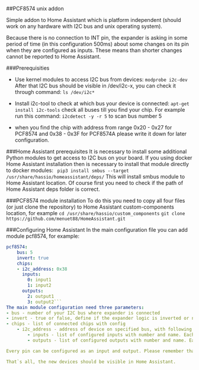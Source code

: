##PCF8574 unix addon

Simple addon to Home Assistant which is platform independent (should work on any hardware with I2C bus and unix operating system).

Because there is no connection to INT pin, the expander is asking in some period of time (in this configuration 500ms) about some changes on its pin when they are configured as inputs. These means than shorter changes cannot be reported to Home Assistant.

###Prerequisities
- Use kernel modules to access I2C bus from devices:
`modprobe i2c-dev`
After that I2C bus should be visible in /dev/i2c-x, you can check it through command: `ls /dev/i2c*`

- Install i2c-tool to check at which bus your device is connected:
`apt-get install i2c-tools`
check all buses till you find your chip. For example run this command:
`i2cdetect -y -r 5`
to scan bus number 5
- when you find the chip with address from range 0x20 - 0x27 for PCF8574 and 0x38 - 0x3F for PCF8574A please write it down for later configuration.

###Home Assistant prerequisites
It is necessary to install some additional Python modules to get access to I2C bus on your board. If you using docker Home Assistant installation then is necessary to install that module directly to docker modules:
` pip3 install smbus --target /usr/share/hassio/homeassistant/deps/`
This will install smbus module to Home Assistant location. Of course first you need to check if the path of Home Assistant deps folder is correct.

###PCF8574 module installation
To do this you need to copy all four files (or just clone the repository) to Home Assistant custom-components location, for example
`cd /usr/share/hassio/custom_components`
`git clone https://github.com/menuet88/HomeAssistant.git`

###Configuring Home Assistant
In the main configuration file you can add module pcf8574, for example:
```yaml
pcf8574:
    bus: 5
    invert: true
    chips:
    - i2c_address: 0x38
      inputs: 
        0: input1
        1: input2
      outputs:
        2: output1
        3: output2```
The main module configuration need three parameters:
- bus - number of your I2C bus where expander is connected
- invert - true or false, define if the expander logic is inverted or not
- chips - list of connected chips with config
	- i2c_address - address of device on specified bus, with following configuration
		- inputs - list of configured inputs with number and name. Each number correspond to IO port of the expander, so possible number is 0-7.
		- outputs - list of configured outputs with number and name. Each number correspond to IO port of the expander, so possible number is 0-7.

Every pin can be configured as an input and output. Please remember that pins are open drain configuration, so the IC can only drive some device with low level.

That`s all, the new devices should be visible in Home Assistant.
